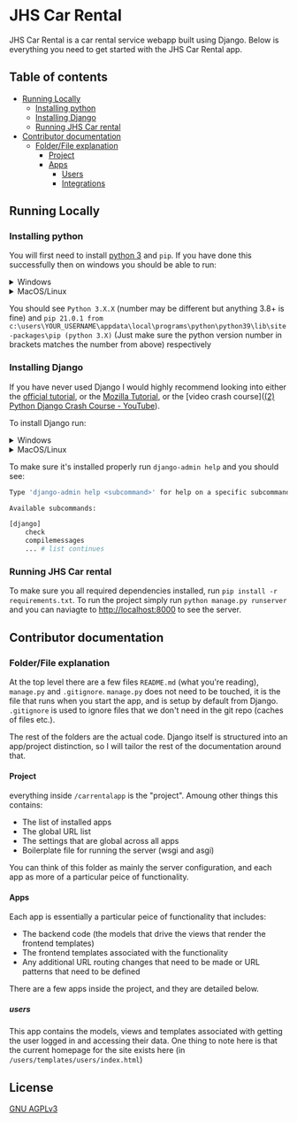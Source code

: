 # JHS Car Rental

JHS Car Rental is a car rental service webapp built using Django. Below is everything you need to get started with the JHS Car Rental app.

## Table of contents
  - [Running Locally](#running-locally)
	- [Installing python](#installing-python)
	- [Installing Django](#installing-django)
	- [Running JHS Car rental](#running-jhs-car-rental)
  - [Contributor documentation](#contributor-documentation)
	- [Folder/File explanation](#folderfile-explanation)
		- [Project](#project)
		- [Apps](#apps)
			- [Users](#users)
			- [Integrations](#integrations)

## Running Locally

### Installing python

You will first need to install [python 3](https://www.python.org/downloads/) and `pip`. If you have done this successfully then on windows you should be able to run:

<details>
 <summary>Windows</summary>
	<code>python --version</code> and <code>pip --version</code>
</details>
<details>
 <summary>MacOS/Linux</summary>
	<code>python3 --version</code> and <code>pip3 --version</code>
</details>

You should see ```Python 3.X.X``` (number may be different but anything 3.8+ is fine) and
```pip 21.0.1 from c:\users\YOUR_USERNAME\appdata\local\programs\python\python39\lib\site-packages\pip (python 3.X)``` (Just make sure the python version number in brackets matches the number from above) respectively

### Installing Django

If you have never used Django I would highly recommend looking into either the [official tutorial](https://www.djangoproject.com/start/), or the [Mozilla Tutorial](https://developer.mozilla.org/en-US/docs/Learn/Server-side/Django/Introduction), or the [video crash course]([(2) Python Django Crash Course - YouTube](https://www.youtube.com/watch?v=e1IyzVyrLSU)).

To install Django run:
<details>
 <summary>Windows</summary>
	<code>pip install django</code>
</details>
<details>
 <summary>MacOS/Linux</summary>
	<code>pip3 install django</code> or <code>sudo pip3 install django</code>
</details>


To make sure it's installed properly run ```django-admin help``` and you should see:

```bash
Type 'django-admin help <subcommand>' for help on a specific subcommand.

Available subcommands:

[django]
    check
    compilemessages
    ... # list continues
```

### Running JHS Car rental

To make sure you all required dependencies installed, run ```pip install -r requirements.txt```. 
To run the project simply run ```python manage.py runserver``` and you can naviagte to [http://localhost:8000](http://localhost:8000) to see the server.

## Contributor documentation

### Folder/File explanation

At the top level there are a few files `README.md` (what you're reading), `manage.py` and `.gitignore`. `manage.py` does not need to be touched, it is the file that runs when you start the app, and is setup by default from Django. `.gitignore` is used to ignore files that we don't need in the git repo (caches of files etc.).

The rest of the folders are the actual code. Django itself is structured into an app/project distinction, so I will tailor the rest of the documentation around that. 

#### Project

everything inside `/carrentalapp` is the "project". Amoung other things this contains:

- The list of installed apps
- The global URL list
- The settings that are global across all apps
- Boilerplate file for running the server (wsgi and asgi)

You can think of this folder as mainly the server configuration, and each app as more of a particular peice of functionality.

#### Apps

Each app is essentially a particular peice of functionality that includes:
- The backend code (the models that drive the views that render the frontend templates)
- The frontend templates associated with the functionality
- Any additional URL routing changes that need to be made or URL patterns that need to be defined

There are a few apps inside the project, and they are detailed below.

##### users

This app contains the models, views and templates associated with getting the user logged in and accessing their data. One thing to note here is that the current homepage for the site exists here (in `/users/templates/users/index.html`)

## License
[GNU AGPLv3](https://choosealicense.com/licenses/agpl-3.0/)

